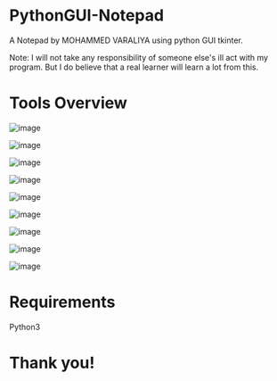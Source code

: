 # PythonGUI-Notepad

A Notepad by MOHAMMED VARALIYA using python GUI tkinter.

Note: I will not take any responsibility of someone else's ill act with my program. But I do believe that a real learner will learn a lot from this.<br/>

# Tools Overview

![image](https://user-images.githubusercontent.com/95087498/174274261-bd748091-c709-40d2-996b-0b4919bb0330.png)

![image](https://user-images.githubusercontent.com/95087498/174274451-fe4a73ed-3979-4365-822b-61eb86fea809.png)

![image](https://user-images.githubusercontent.com/95087498/174274573-f17ebb7a-781b-4720-b48e-0150870eab9c.png)

![image](https://user-images.githubusercontent.com/95087498/174275042-dbe6a281-4441-4a65-915e-4b03e8b91396.png)

![image](https://user-images.githubusercontent.com/95087498/174275228-0db5b451-b189-4fe0-8e5d-2074d3058fe1.png)

![image](https://user-images.githubusercontent.com/95087498/174275368-dfd19b7c-d364-4878-8b07-59cc80a294cb.png)

![image](https://user-images.githubusercontent.com/95087498/174276017-c101a057-0c8c-442e-b44c-4a6d43e864d7.png)

![image](https://user-images.githubusercontent.com/95087498/174276399-bdf2b574-ca4b-4d5b-8505-dd7a322b30ee.png)

![image](https://user-images.githubusercontent.com/95087498/174276549-21625f61-8d13-4c84-9b10-2702378f6f77.png)

# Requirements

Python3

# Thank you!


